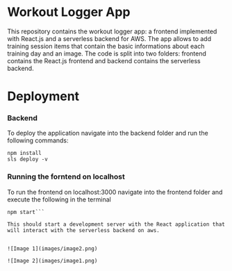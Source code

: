 # Workout Logger App
This repository contains the workout logger app: a frontend implemented with React.js and a serverless backend for AWS.
The app allows to add training session items that contain the basic informations about each training day and an image.
The code is split into two folders: frontend contains the React.js frontend and backend contains the serverless backend.

# Deployment

### Backend

To deploy the application navigate into the backend folder and run the following commands:

```
npm install
sls deploy -v
```

### Running the forntend on localhost

To run the frontend on localhost:3000 navigate into the frontend folder and execute the following in the terminal

```
npm start```

This should start a development server with the React application that will interact with the serverless backend on aws.


![Image 1](images/image2.png)

![Image 2](images/image1.png)


